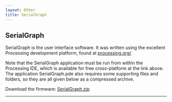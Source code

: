 ```yaml
---
layout: Other
title: SerialGraph
---
```


SerialGraph
-----------

SerialGraph is the user interface software. It was written using the excellent Processing development platform, found at [processing.org/](https://processing.org/)

Note that the SerialGraph application must be run from within the Processing IDE, which is available for free cross-platform at the link above. The application SerialGraph.pde also requires some supporting files and folders, so they are all given below as a compressed archive.

Download the firmware: [SerialGraph.zip](https://github.com/RowleyLab/Particle-Sizer/raw/master/SerialGraph/SerialGraph.zip)

---
